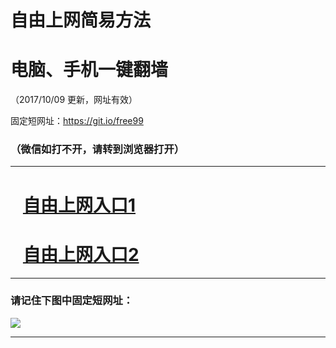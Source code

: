 ﻿# 自由上网简易方法

# 电脑、手机一键翻墙

（2017/10/09 更新，网址有效）

固定短网址：https://git.io/free99

### （微信如打不开，请转到浏览器打开）


***





# &nbsp;&nbsp; <a href="http://ft243881154.fwq-tz-1001.info/fwqtz01.html?t=100900111350 " target="_blank">自由上网入口1</a>
# &nbsp;&nbsp; <a href="http://ft2010025228.fwq-tz-1002.info/fwqtz02.html?t=100900131452 " target="_blank">自由上网入口2</a>
***

### 请记住下图中固定短网址：

<img src="https://s3-us-west-2.amazonaws.com/fwq-1001/yjfq-20170905okok.png" /> 


***

